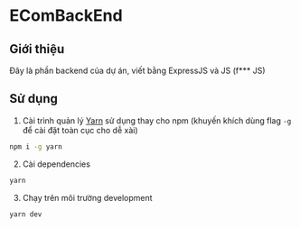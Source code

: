 # EComBackEnd

## Giới thiệu

Đây là phần backend của dự án, viết bằng ExpressJS và JS (f*** JS)

## Sử dụng

1. Cài trình quản lý [Yarn](https://yarnpkg.com/) sử dụng thay cho npm (khuyến khích dùng flag `-g` để cài đặt toàn cục  cho dễ xài)

```bash
npm i -g yarn
```

2. Cài dependencies

```bash
yarn
```

3. Chạy trên môi trường development

```bash
yarn dev
```